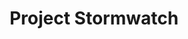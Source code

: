 ---
title: Project Stormwatch
layout: game
categories: personal
type: personal

# Project Details
status: "Ongoing"
dates: "Ongoing"
tools: [ Unity ]
roles: [ 'All Areas' ]
credits: [ Amy Elliott ]
---